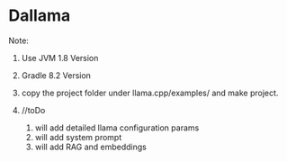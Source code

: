 # Dallama
Note:  
1. Use JVM 1.8 Version
2. Gradle 8.2 Version
3. copy the project folder under llama.cpp/examples/  and make project.

4. //toDo

   1. will add detailed llama configuration params
   2. will add system prompt
   3. will add RAG and embeddings




